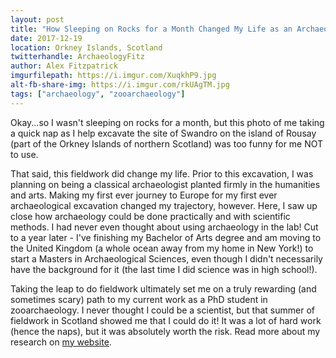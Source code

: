 ```yaml
---
layout: post
title: "How Sleeping on Rocks for a Month Changed My Life as an Archaeologist"
date: 2017-12-19
location: Orkney Islands, Scotland
twitterhandle: ArchaeologyFitz
author: Alex Fitzpatrick
imgurfilepath: https://i.imgur.com/XuqkhP9.jpg
alt-fb-share-img: https://i.imgur.com/rkUAgTM.jpg
tags: ["archaeology", "zooarchaeology"]
---
```


Okay...so I wasn't sleeping on rocks for a month, but this photo of me taking a quick nap as I help excavate the site of Swandro on the island of Rousay (part of the Orkney Islands of northern Scotland) was too funny for me NOT to use.

That said, this fieldwork did change my life. Prior to this excavation, I was planning on being a classical archaeologist planted firmly in the humanities and arts. Making my first ever journey to Europe for my first ever archaeological excavation changed my trajectory, however. Here, I saw up close how archaeology could be done practically and with scientific methods. I had never even thought about using archaeology in the lab! Cut to a year later - I've finishing my Bachelor of Arts degree and am moving to the United Kingdom (a whole ocean away from my home in New York!) to start a Masters in Archaeological Sciences, even though I didn't necessarily have the background for it (the last time I did science was in high school!).

Taking the leap to do fieldwork ultimately set me on a truly rewarding (and sometimes scary) path to my current work as a PhD student in zooarchaeology. I never thought I could be a scientist, but that summer of fieldwork in Scotland showed me that I could do it! It was a lot of hard work (hence the naps), but it was absolutely worth the risk. Read more about my research on [my website](https://animalarchaeology.wordpress.com/).
